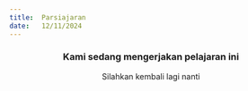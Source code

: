 ```yaml
---
title:  Parsiajaran
date:   12/11/2024
---
```


### <center>Kami sedang mengerjakan pelajaran ini</center>
<center>Silahkan kembali lagi nanti</center>